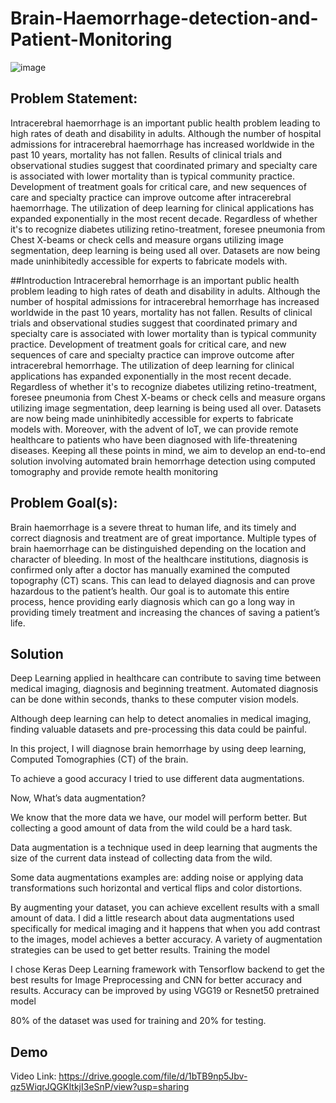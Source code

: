 # Brain-Haemorrhage-detection-and-Patient-Monitoring
![image](https://user-images.githubusercontent.com/42277997/121149746-8b097300-c860-11eb-9e4c-be150ceeeeb9.png)

## Problem Statement:
Intracerebral haemorrhage is an important public health problem leading to high rates of death and disability in adults. Although the number of hospital admissions for intracerebral haemorrhage has increased worldwide in the past 10 years, mortality has not fallen. Results of clinical trials and observational studies suggest that coordinated primary and specialty care is associated with lower mortality than is typical community practice. Development of treatment goals for critical care, and new sequences of care and specialty practice can improve outcome after intracerebral haemorrhage.
The utilization of deep learning for clinical applications has expanded exponentially in the most recent decade. Regardless of whether it's to recognize diabetes utilizing retino-treatment, foresee pneumonia from Chest X-beams or check cells and measure organs utilizing image segmentation, deep learning is being used all over. Datasets are now being made uninhibitedly accessible for experts to fabricate models with.

##Introduction
Intracerebral hemorrhage is an important public health problem leading to high rates of death and disability in adults. Although the number of hospital admissions for intracerebral hemorrhage has increased worldwide in the past 10 years, mortality has not fallen. Results of clinical trials and observational studies suggest that coordinated primary and specialty care is associated with lower mortality than is typical community practice. Development of treatment goals for critical care, and new sequences of care and specialty practice can improve outcome after intracerebral hemorrhage.
The utilization of deep learning for clinical applications has expanded exponentially in the most recent decade. Regardless of whether it's to recognize diabetes utilizing retino-treatment, foresee pneumonia from Chest X-beams or check cells and measure organs utilizing image segmentation, deep learning is being used all over. Datasets are now being made uninhibitedly accessible for experts to fabricate models with. Moreover, with the advent of IoT, we can provide remote healthcare to patients who have been diagnosed with life-threatening diseases.
Keeping all these points in mind, we aim to develop an end-to-end solution involving automated brain hemorrhage detection using computed tomography and provide remote health monitoring

## Problem Goal(s):
Brain haemorrhage is a severe threat to human life, and its timely and correct diagnosis and treatment are of great importance. Multiple types of brain haemorrhage can be distinguished depending on the location and character of bleeding. In most of the healthcare institutions, diagnosis is confirmed only after a doctor has manually examined the computed topography (CT) scans. This can lead to delayed diagnosis and can prove hazardous to the patient’s health. Our goal is to automate this entire process, hence providing early diagnosis which can go a long way in providing timely treatment and increasing the chances of saving a patient’s life.

## Solution

Deep Learning applied in healthcare can contribute to saving time between medical imaging, diagnosis and beginning treatment. Automated diagnosis can be done within seconds, thanks to these computer vision models.

Although deep learning can help to detect anomalies in medical imaging, finding valuable datasets and pre-processing this data could be painful.

In this project, I will diagnose brain hemorrhage by using deep learning, Computed Tomographies (CT) of the brain.

To achieve a good accuracy I tried to use different data augmentations.

Now, What’s data augmentation?

We know that the more data we have, our model will perform better. But collecting a good amount of data from the wild could be a hard task.

Data augmentation is a technique used in deep learning that augments the size of the current data instead of collecting data from the wild.

Some data augmentations examples are: adding noise or applying data transformations such horizontal and vertical flips and color distortions.

By augmenting your dataset, you can achieve excellent results with a small amount of data. I did a little research about data augmentations used specifically for medical imaging and it happens that when you add contrast to the images, model achieves a better accuracy. A variety of augmentation strategies can be used to get better results. Training the model

I chose Keras Deep Learning framework with Tensorflow backend to get the best results for Image Preprocessing and CNN for better accuracy and results. Accuracy can be improved by using VGG19 or Resnet50 pretrained model

80% of the dataset was used for training and 20% for testing.

## Demo
Video Link: https://drive.google.com/file/d/1bTB9np5Jbv-qz5WiqrJQGKItkjI3eSnP/view?usp=sharing





